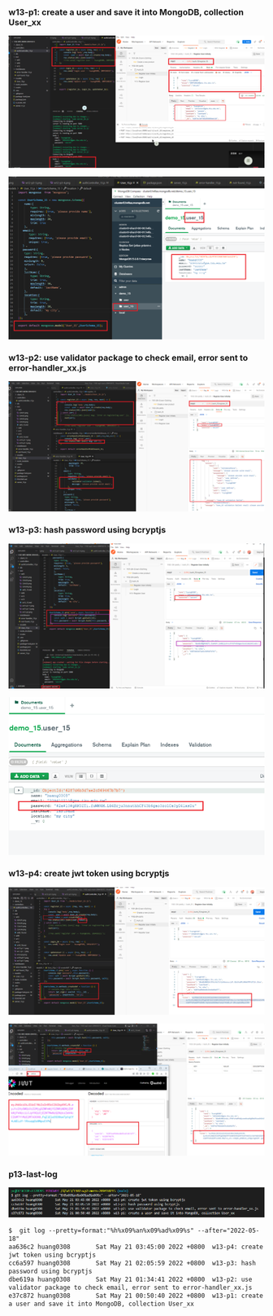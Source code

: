### w13-p1: create a user and save it into MongoDB, collection User_xx

![](w13-p1-1.png)

![](w13-p1-2.png)

### w13-p2: use validator package to check email, error sent to error-handler_xx.js

![](w13-p2.png)

### w13-p3: hash password using bcryptjs

![](w13-p3-1.png)

![](w13-p3-2.png)

### w13-p4: create jwt token using bcryptjs

![](w13-p4-1.png)

![](w13-p4-2.png)


### p13-last-log

![](w13-last-log.png)

```
$  git log --pretty=format:"%h%x09%an%x09%ad%x09%s" --after="2022-05-18"
aa636c2 huang0308       Sat May 21 03:45:00 2022 +0800  w13-p4: create jwt token using bcryptjs
cc6a597 huang0308       Sat May 21 02:05:59 2022 +0800  w13-p3: hash password using bcryptjs
dbe619a huang0308       Sat May 21 01:34:41 2022 +0800  w13-p2: use validator package to check email, error sent to error-handler_xx.js
e37c872 huang0308       Sat May 21 00:50:40 2022 +0800  w13-p1: create a user and save it into MongoDB, collection User_xx
```